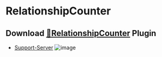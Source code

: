 # RelationshipCounter
## Download [**🔽RelationshipCounter**](https://betterdiscord.net/ghdl?url=https://raw.githubusercontent.com/Strencher/BetterDiscordStuff/master/RelationshipCounter/RelationshipCounter.plugin.js) Plugin
 - [Support-Server](https://discord.gg/gvA2ree)
![image](https://i.imgur.com/ZfLc8WM.png)